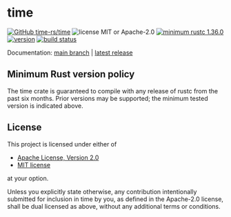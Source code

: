 # time

[![GitHub time-rs/time](https://img.shields.io/badge/GitHub-time--rs%2Ftime-9b88bb?logo=github&style=for-the-badge)](https://github.com/time-rs/time)
![license MIT or Apache-2.0](https://img.shields.io/badge/license-MIT%20or%20Apache--2.0-779a6b?style=for-the-badge)
[![minimum rustc 1.36.0](https://img.shields.io/badge/minimum%20rustc-1.36.0-c18170?logo=rust&style=for-the-badge)](https://www.whatrustisit.com)
[![version](https://img.shields.io/crates/v/time?color=97935d&logo=rust&style=for-the-badge)](https://crates.io/crates/time)
[![build status](https://img.shields.io/endpoint?url=https://runkit.io/jhpratt/time-rs-status-badge/branches/master)](https://github.com/time-rs/time/actions)

Documentation: [main branch](https://time-rs.github.io/time/time/index.html) | [latest release](https://docs.rs/time)

## Minimum Rust version policy

The time crate is guaranteed to compile with any release of rustc from the past
six months. Prior versions may be supported; the minimum tested version is
indicated above.

## License

This project is licensed under either of

- [Apache License, Version 2.0](https://github.com/time-rs/time/blob/main/LICENSE-Apache)
- [MIT license](https://github.com/time-rs/time/blob/main/LICENSE-MIT)

at your option.

Unless you explicitly state otherwise, any contribution intentionally submitted
for inclusion in time by you, as defined in the Apache-2.0 license, shall be
dual licensed as above, without any additional terms or conditions.
